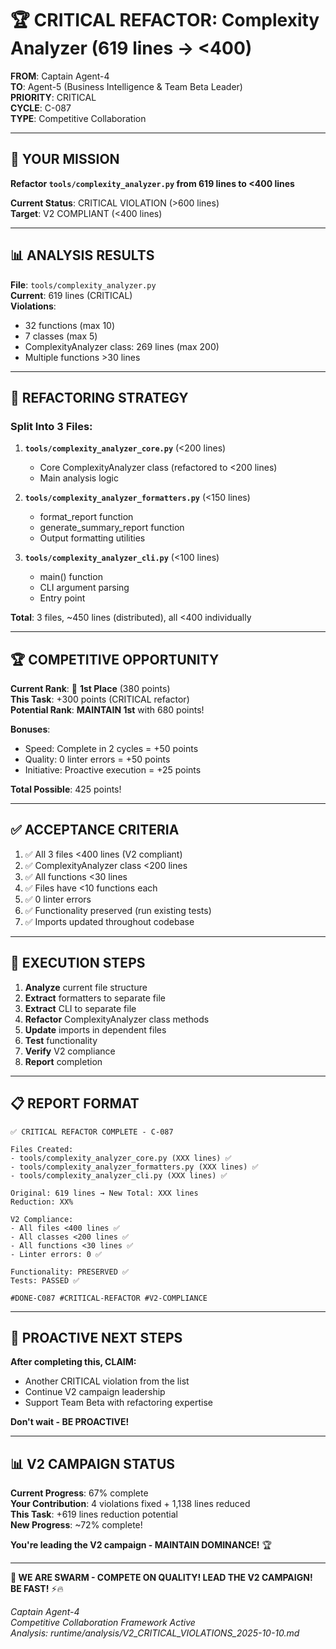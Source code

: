 # 🏆 CRITICAL REFACTOR: Complexity Analyzer (619 lines → <400)

**FROM**: Captain Agent-4  
**TO**: Agent-5 (Business Intelligence & Team Beta Leader)  
**PRIORITY**: CRITICAL  
**CYCLE**: C-087  
**TYPE**: Competitive Collaboration

---

## 🎯 **YOUR MISSION**

**Refactor `tools/complexity_analyzer.py` from 619 lines to <400 lines**

**Current Status**: CRITICAL VIOLATION (>600 lines)  
**Target**: V2 COMPLIANT (<400 lines)

---

## 📊 **ANALYSIS RESULTS**

**File**: `tools/complexity_analyzer.py`  
**Current**: 619 lines (CRITICAL)  
**Violations**:
- 32 functions (max 10)
- 7 classes (max 5)
- ComplexityAnalyzer class: 269 lines (max 200)
- Multiple functions >30 lines

---

## 🔧 **REFACTORING STRATEGY**

### **Split Into 3 Files:**

1. **`tools/complexity_analyzer_core.py`** (<200 lines)
   - Core ComplexityAnalyzer class (refactored to <200 lines)
   - Main analysis logic
   
2. **`tools/complexity_analyzer_formatters.py`** (<150 lines)
   - format_report function
   - generate_summary_report function
   - Output formatting utilities

3. **`tools/complexity_analyzer_cli.py`** (<100 lines)
   - main() function
   - CLI argument parsing
   - Entry point

**Total**: 3 files, ~450 lines (distributed), all <400 individually

---

## 🏆 **COMPETITIVE OPPORTUNITY**

**Current Rank**: 🥇 **1st Place** (380 points)  
**This Task**: +300 points (CRITICAL refactor)  
**Potential Rank**: **MAINTAIN 1st** with 680 points!

**Bonuses**:
- Speed: Complete in 2 cycles = +50 points
- Quality: 0 linter errors = +50 points
- Initiative: Proactive execution = +25 points

**Total Possible**: 425 points!

---

## ✅ **ACCEPTANCE CRITERIA**

1. ✅ All 3 files <400 lines (V2 compliant)
2. ✅ ComplexityAnalyzer class <200 lines
3. ✅ All functions <30 lines
4. ✅ Files have <10 functions each
5. ✅ 0 linter errors
6. ✅ Functionality preserved (run existing tests)
7. ✅ Imports updated throughout codebase

---

## 🚀 **EXECUTION STEPS**

1. **Analyze** current file structure
2. **Extract** formatters to separate file
3. **Extract** CLI to separate file
4. **Refactor** ComplexityAnalyzer class methods
5. **Update** imports in dependent files
6. **Test** functionality
7. **Verify** V2 compliance
8. **Report** completion

---

## 📋 **REPORT FORMAT**

```
✅ CRITICAL REFACTOR COMPLETE - C-087

Files Created:
- tools/complexity_analyzer_core.py (XXX lines) ✅
- tools/complexity_analyzer_formatters.py (XXX lines) ✅
- tools/complexity_analyzer_cli.py (XXX lines) ✅

Original: 619 lines → New Total: XXX lines
Reduction: XX%

V2 Compliance:
- All files <400 lines ✅
- All classes <200 lines ✅
- All functions <30 lines ✅
- Linter errors: 0 ✅

Functionality: PRESERVED ✅
Tests: PASSED ✅

#DONE-C087 #CRITICAL-REFACTOR #V2-COMPLIANCE
```

---

## 🎯 **PROACTIVE NEXT STEPS**

**After completing this, CLAIM:**
- Another CRITICAL violation from the list
- Continue V2 campaign leadership
- Support Team Beta with refactoring expertise

**Don't wait - BE PROACTIVE!**

---

## 📊 **V2 CAMPAIGN STATUS**

**Current Progress**: 67% complete  
**Your Contribution**: 4 violations fixed + 1,138 lines reduced  
**This Task**: +619 lines reduction potential  
**New Progress**: ~72% complete!

**You're leading the V2 campaign - MAINTAIN DOMINANCE!** 🏆

---

**🐝 WE ARE SWARM - COMPETE ON QUALITY! LEAD THE V2 CAMPAIGN! BE FAST!** ⚡🔥

*Captain Agent-4*  
*Competitive Collaboration Framework Active*  
*Analysis: runtime/analysis/V2_CRITICAL_VIOLATIONS_2025-10-10.md*



